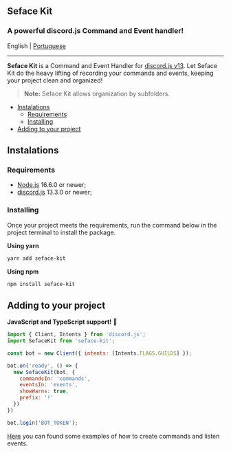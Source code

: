 ## Seface Kit
### A powerful discord.js Command and Event handler!
English | [Portuguese](./.github/README.pt_BR.md)

---

**Seface Kit** is a Command and Event Handler for [discord.js v13](https://github.com/discordjs/discord.js/releases/tag/13.0.0). Let Seface Kit do the heavy lifting of recording your commands and events, keeping your project clean and organized!

> **Note:** Seface Kit allows organization by subfolders.

- [Instalations](#instalations)
  - [Requirements](#requirements)
  - [Installing](#installing)
- [Adding to your project](#adding-to-your-project)

## Instalations
### Requirements
  * [Node.js](https://nodejs.org/en/) 16.6.0 or newer;
  * [discord.js](https://discord.js.org/) 13.3.0 or newer;

### Installing
Once your project meets the requirements, run the command below in the project terminal to install the package.

**Using yarn**
```sh
yarn add seface-kit
```

**Using npm**
```sh
npm install seface-kit
```

## Adding to your project
**JavaScript and TypeScript support!** 🎉

```js
import { Client, Intents } from 'discord.js';
import SefaceKit from 'seface-kit';

const bot = new Client({ intents: [Intents.FLAGS.GUILDS] });

bot.on('ready', () => {
  new SefaceKit(bot, {
    commandsIn: 'commands',
    eventsIn: 'events',
    showWarns: true,
    prefix: '!'
  })
})

bot.login('BOT_TOKEN');
```
[Here](./examples) you can found some examples of how to create commands and listen events.

